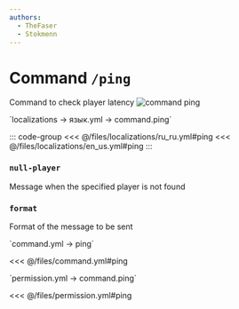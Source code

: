 ```yaml
---
authors:
  - TheFaser
  - Stokmenn
---
```


# Command `/ping`

Command to check player latency
![command ping](/commandping.png)

[//]: # (localization)
<!--@include: @/parts/words.md#localization-->
<!--@include: @/parts/words.md#path--> `localizations → язык.yml → command.ping`

<!--@include: @/parts/words.md#default-->

::: code-group
<<< @/files/localizations/ru_ru.yml#ping
<<< @/files/localizations/en_us.yml#ping
:::

### `null-player`

Message when the specified player is not found

### `format`

Format of the message to be sent

[//]: # (command.yml)
<!--@include: @/parts/words.md#setting-->
<!--@include: @/parts/words.md#path--> `command.yml → ping`

<!--@include: @/parts/words.md#default-->
<<< @/files/command.yml#ping

<!--@include: @/parts/enable.md-->
<!--@include: @/parts/aliases.md-->
<!--@include: @/parts/destination.md-->
<!--@include: @/parts/cooldown.md-->
<!--@include: @/parts/sound.md-->

[//]: # (permission.yml)
<!--@include: @/parts/words.md#permission-->
<!--@include: @/parts/words.md#path--> `permission.yml → command.ping`

<!--@include: @/parts/words.md#default-->
<<< @/files/permission.yml#ping

<!--@include: @/parts/permission/permissionTier3.md-->
<!--@include: @/parts/permission/cooldown.md-->
<!--@include: @/parts/permission/sound.md-->